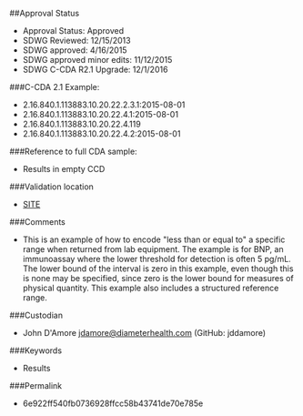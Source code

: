 ##Approval Status 

* Approval Status: Approved
* SDWG Reviewed: 12/15/2013
* SDWG approved: 4/16/2015
* SDWG approved minor edits: 11/12/2015
* SDWG C-CDA R2.1 Upgrade: 12/1/2016    

###C-CDA 2.1 Example: 


* 2.16.840.1.113883.10.20.22.2.3.1:2015-08-01
* 2.16.840.1.113883.10.20.22.4.1:2015-08-01
* 2.16.840.1.113883.10.20.22.4.119
* 2.16.840.1.113883.10.20.22.4.2:2015-08-01

###Reference to full CDA sample:
* Results in empty CCD


###Validation location

* [SITE](https://sitenv.org/c-cda-validator)


###Comments

* This is an example of how to encode "less than or equal to" a specific range when returned from lab equipment. The example is for BNP, an immunoassay where the lower threshold for detection is often 5 pg/mL. The lower bound of the interval is zero in this example, even though this is none may be specified, since zero is the lower bound for measures of physical quantity. This example also includes a structured reference range.


###Custodian

* John D'Amore jdamore@diameterhealth.com (GitHub: jddamore)



###Keywords

* Results

###Permalink 

* 6e922ff540fb0736928ffcc58b43741de70e785e